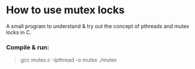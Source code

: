 # How to use mutex locks

A small program to understand & try out the concept of pthreads and mutex locks in C.

### Compile & run:                          
> gcc mutex.c -lpthread -o mutex
> ./mutex
